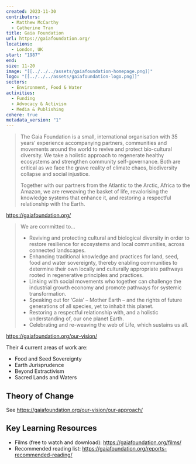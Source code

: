 ```yaml
---
created: 2023-11-30
contributors:
  - Matthew McCarthy
  - Catherine Tran
title: Gaia Foundation
url: https://gaiafoundation.org/
locations:
  - London, UK
start: "1987"
end: 
size: 11-20
image: "[[../../../assets/gaiafoundation-homepage.png]]"
logo: "[[../../../assets/gaiafoundation-logo.png]]"
sectors:
  - Environment, Food & Water
activities:
  - Funding
  - Advocacy & Activism
  - Media & Publishing
cohere: true
metadata_version: "1"
---
```

 >The Gaia Foundation is a small, international organisation with 35 years’ experience accompanying partners, communities and movements around the world to revive and protect bio-cultural diversity. We take a holistic approach to regenerate healthy ecosystems and strengthen community self-governance. Both are critical as we face the grave reality of climate chaos, biodiversity collapse and social injustice.
>
>Together with our partners from the Atlantic to the Arctic, Africa to the Amazon, we are reweaving the basket of life, revalorising the knowledge systems that enhance it, and restoring a respectful relationship with the Earth.

https://gaiafoundation.org/

>We are committed to...
>
>- Reviving and protecting cultural and biological diversity in order to restore resilience for ecosystems and local communities, across connected landscapes.
>- Enhancing traditional knowledge and practices for land, seed, food and water sovereignty, thereby enabling communities to determine their own locally and culturally appropriate pathways rooted in regenerative principles and practices.
>- Linking with social movements who together can challenge the industrial growth economy and promote pathways for systemic transformation.
>- Speaking out for ‘Gaia’ – Mother Earth – and the rights of future generations of all species, yet to inhabit this planet.
>- Restoring a respectful relationship with, and a holistic understanding of, our one planet Earth.
>- Celebrating and re-weaving the web of Life, which sustains us all.

https://gaiafoundation.org/our-vision/

Their 4 current areas of work are:
- Food and Seed Sovereignty
- Earth Jurisprudence
- Beyond Extractivism
- Sacred Lands and Waters

## Theory of Change 

See https://gaiafoundation.org/our-vision/our-approach/

## Key Learning Resources 

- Films (free to watch and download): https://gaiafoundation.org/films/
- Recommended reading list: https://gaiafoundation.org/reports-recommended-reading/





